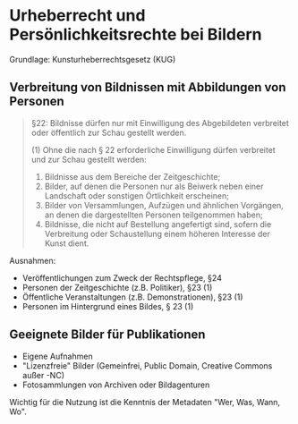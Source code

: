 # Urheberrecht und Persönlichkeitsrechte bei Bildern 

Grundlage: Kunsturheberrechtsgesetz (KUG)



## Verbreitung von Bildnissen mit Abbildungen von Personen 

> §22: Bildnisse dürfen nur mit Einwilligung des Abgebildeten verbreitet oder öffentlich zur Schau gestellt werden.
>
> (1) Ohne die nach § 22 erforderliche Einwilligung dürfen verbreitet und zur Schau gestellt werden:
>
> 1. Bildnisse aus dem Bereiche der Zeitgeschichte;
> 2. Bilder, auf denen die Personen nur als Beiwerk neben einer Landschaft oder sonstigen Örtlichkeit erscheinen;
> 3. Bilder von Versammlungen, Aufzügen und ähnlichen Vorgängen, an denen die dargestellten Personen teilgenommen haben;
> 4. Bildnisse, die nicht auf Bestellung angefertigt sind, sofern die Verbreitung oder Schaustellung einem höheren Interesse der Kunst dient.



Ausnahmen:

- Veröffentlichungen zum Zweck der Rechtspflege, §24
- Personen der Zeitgeschichte (z.B. Politiker), §23 (1)
- Öffentliche Veranstaltungen (z.B. Demonstrationen), §23 (1)
- Personen im Hintergrund eines Bildes, § 23 (1)



## Geeignete Bilder für Publikationen 

- Eigene Aufnahmen
- "Lizenzfreie" Bilder (Gemeinfrei, Public Domain, Creative Commons außer -NC)
- Fotosammlungen von Archiven oder Bildagenturen



Wichtig für die Nutzung ist die Kenntnis der Metadaten "Wer, Was, Wann, Wo".